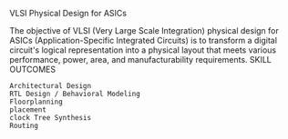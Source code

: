 VLSI Physical Design for ASICs

The objective of VLSI (Very Large Scale Integration) physical design for ASICs (Application-Specific Integrated Circuits) is to transform a digital circuit's logical representation into a physical layout that meets various performance, power, area, and manufacturability requirements.
SKILL OUTCOMES

    Architectural Design
    RTL Design / Behavioral Modeling
    Floorplanning
    placement
    clock Tree Synthesis
    Routing
